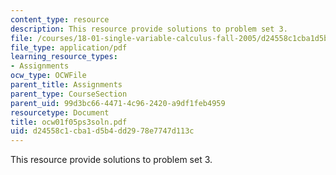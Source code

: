 ```yaml
---
content_type: resource
description: This resource provide solutions to problem set 3.
file: /courses/18-01-single-variable-calculus-fall-2005/d24558c1cba1d5b4dd2978e7747d113c_ocw01f05ps3soln.pdf
file_type: application/pdf
learning_resource_types:
- Assignments
ocw_type: OCWFile
parent_title: Assignments
parent_type: CourseSection
parent_uid: 99d3bc66-4471-4c96-2420-a9df1feb4959
resourcetype: Document
title: ocw01f05ps3soln.pdf
uid: d24558c1-cba1-d5b4-dd29-78e7747d113c
---
```

This resource provide solutions to problem set 3.


